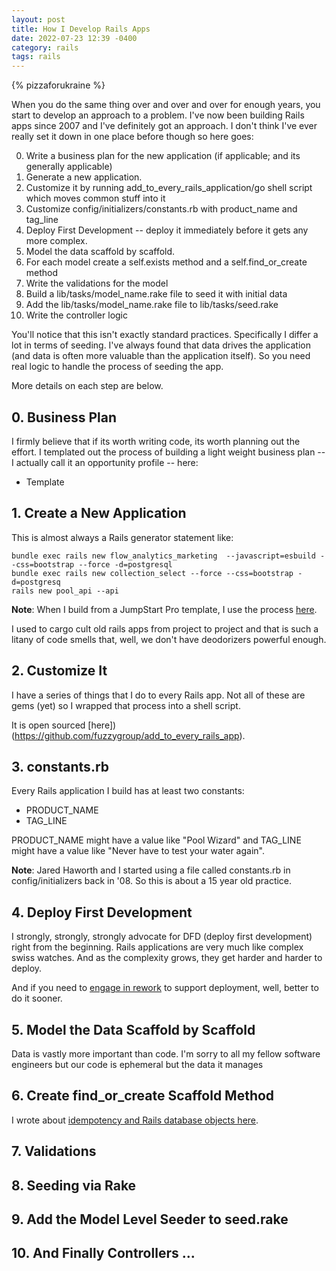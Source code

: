 ```yaml
---
layout: post
title: How I Develop Rails Apps
date: 2022-07-23 12:39 -0400
category: rails
tags: rails
---
```

{% pizzaforukraine  %}

When you do the same thing over and over and over for enough years, you start to develop an approach to a problem.  I've now been building Rails apps since 2007 and I've definitely got an approach.  I don't think I've ever really set it down in one place before though so here goes:

0. Write a business plan for the new application (if applicable; and its generally applicable)
1. Generate a new application.
2. Customize it by running add_to_every_rails_application/go shell script which moves common stuff into it
3. Customize config/initializers/constants.rb with product_name and tag_line
4. Deploy First Development -- deploy it immediately before it gets any more complex.
5. Model the data scaffold by scaffold.
6. For each model create a self.exists method and a self.find_or_create method
7. Write the validations for the model
8. Build a lib/tasks/model_name.rake file to seed it with initial data
9. Add the lib/tasks/model_name.rake file to lib/tasks/seed.rake
10. Write the controller logic

You'll notice that this isn't exactly standard practices.  Specifically I differ a lot in terms of seeding.  I've always found that data drives the application (and data is often more valuable than the application itself).  So you need real logic to handle the process of seeding the app.

More details on each step are below.

## 0. Business Plan

I firmly believe that if its worth writing code, its worth planning out the effort.  I templated out the process of building a light weight business plan -- I actually call it an opportunity profile -- here:

* Template

## 1. Create a New Application

This is almost always a Rails generator statement like:

    bundle exec rails new flow_analytics_marketing  --javascript=esbuild --css=bootstrap --force -d=postgresql
    bundle exec rails new collection_select --force --css=bootstrap -d=postgresq
    rails new pool_api --api

**Note**: When I build from a JumpStart Pro template, I use the process [here](https://fuzzyblog.io/blog/rails/2022/07/07/creating-a-rails-app-using-jumpstart-pro.html).

I used to cargo cult old rails apps from project to project and that is such a litany of code smells that, well, we don't have deodorizers powerful enough.

## 2. Customize It

I have a series of things that I do to every Rails app.  Not all of these are gems (yet) so I wrapped that process into a shell script.  

It is open sourced [here])(https://github.com/fuzzygroup/add_to_every_rails_app).

## 3. constants.rb

Every Rails application I build has at least two constants:

* PRODUCT_NAME
* TAG_LINE

PRODUCT_NAME might have a value like "Pool Wizard" and TAG_LINE might have a value like "Never have to test your water again".

**Note**: Jared Haworth and I started using a file called constants.rb in config/initializers back in '08.  So this is about a 15 year old practice.

## 4. Deploy First Development

I strongly, strongly, strongly advocate for DFD (deploy first development) right from the beginning.  Rails applications are very much like complex swiss watches.  And as the complexity grows, they get harder and harder to deploy.

And if you need to [engage in rework](https://fuzzyblog.io/blog/rails/2022/07/02/software-has-rework-too.html) to support deployment, well, better to do it sooner.

## 5. Model the Data Scaffold by Scaffold

Data is vastly more important than code.  I'm sorry to all my fellow software engineers but our code is ephemeral but the data it manages

## 6. Create find_or_create Scaffold Method

I wrote about [idempotency and Rails database objects here](https://fuzzyblog.io/blog/rails/2022/06/10/thinking-about-rails-database-objects-and-idempotency.html).

## 7. Validations

## 8. Seeding via Rake

## 9. Add the Model Level Seeder to seed.rake

## 10. And Finally Controllers ...
